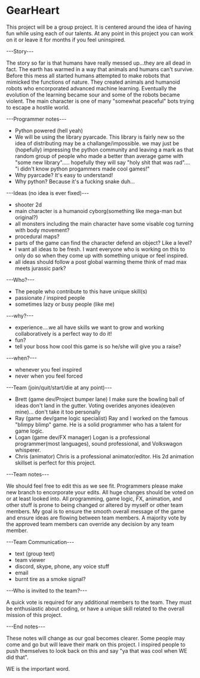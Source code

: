 # GearHeart

This project will be a group project. It is centered around the idea of having fun while using each of our talents. 
At any point in this project you can work on it or leave it for months if you feel uninspired.

---Story---

The story so far is that humans have really messed up...they are all dead in fact. The earth has warmed in a way that animals and humans can't survive. Before this mess all started humans attempted to make robots that mimicked the functions of nature.
They created animals and humanoid robots who encorporated advanced machine learning. Eventually the evolution of the 
learning became sour and some of the robots became violent. The main character is one of many "somewhat peaceful" bots 
trying to escape a hostile world. 

---Programmer notes---

- Python powered (hell yeah)
- We will be using the library pyarcade. This library is fairly new so the idea of distributing may be a challange/impossible.
  we may just be (hopefully) impressing the python community and leaving a mark as that random group of people who made a
  better than average game with "some new library"..... hopefully they will say "holy shit that was rad".... "i didn't know 
  python progammers made cool games!"
- Why pyarcade? It's easy to understand! 
- Why python? Because it's a fucking snake duh... 

---Ideas (no idea is ever fixed)---

- shooter 2d 
- main character is a humanoid cyborg(something like mega-man but original?)
- all monsters including the main character have some visable cog turning with body movement?
- procedural maps?
- parts of the game can find the character defend an object? Like a level? 
- I want all ideas to be fresh. I want everyone who is working on this to only do so when they come up with something unique or
  feel inspired.
- all ideas should follow a post global warming theme think of mad max meets jurassic park? 

---Who?---

- The people who contribute to this have unique skill(s)
- passionate / inspired people
- sometimes lazy or busy people (like me)

---why?--- 

- experience....we all have skills we want to grow and working collaboratively is a perfect way to do it! 
- fun?
- tell your boss how cool this game is so he/she will give you a raise? 

---when?---

- whenever you feel inspired
- never when you feel forced

---Team (join/quit/start/die at any point)---

- Brett (game dev/Project bumper lane) I make sure the bowling ball of ideas don't land in the gutter. Voting overides anyones idea(even mine)... don't take it too personally 
- Ray (game dev/game logic specialist) Ray and I worked on the famous "blimpy blimp" game. He is a solid programmer who has a talent for game logic. 
- Logan (game dev/FX manager) Logan is a professional programmer(most languages), sound professional, and Volkswagon whisperer. 
- Chris (animator) Chris is a professional animator/editor. His 2d animation skillset is perfect for this project. 

---Team notes---

We should feel free to edit this as we see fit. Programmers please make new branch to encorporate your edits. All huge 
changes should be voted on or at least looked into. All programming, game logic, FX, animation, and other stuff is prone to being changed or altered by myself or other team members. My goal is to ensure the smooth overall message of the game and 
ensure ideas are flowing between team members. A majority vote by the approved team members can override any decision by any
team member. 

---Team Communication---

- text (group text)
- team viewer
- discord, skype, phone, any voice stuff
- email
- burnt tire as a smoke signal? 

---Who is invited to the team?---

A quick vote is required for any additional members to the team. They must be enthusiastic about coding, or 
have a unique skill related to the overall mission of this project. 

---End notes---

These notes will change as our goal becomes clearer. Some people may come and go but will leave their mark on this project. 
I inspired people to push themselves to look back on this and say "ya that was cool when WE did that". 

WE is the important word.
